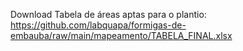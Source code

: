 Download Tabela de áreas aptas para o plantio: https://github.com/labquapa/formigas-de-embauba/raw/main/mapeamento/TABELA_FINAL.xlsx
